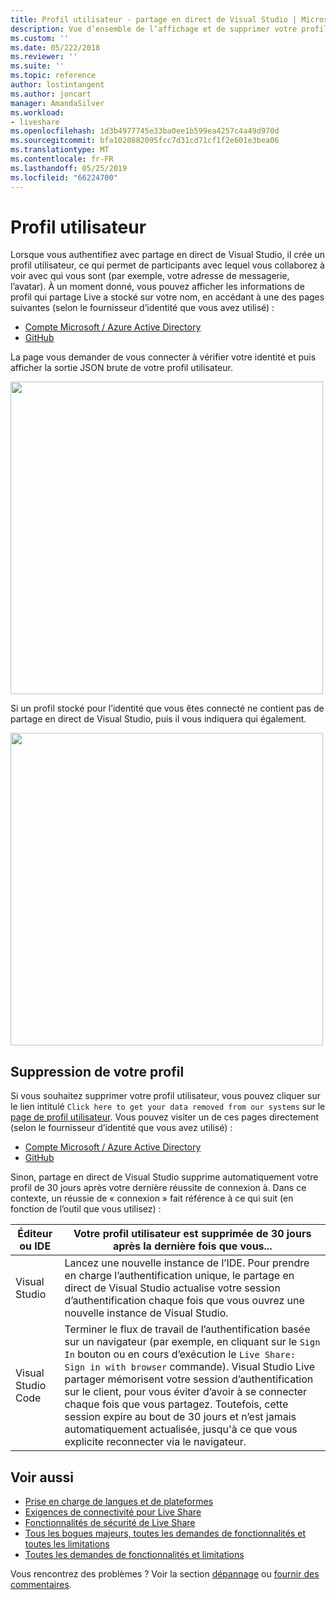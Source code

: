 ```yaml
---
title: Profil utilisateur - partage en direct de Visual Studio | Microsoft Docs
description: Vue d’ensemble de l’affichage et de supprimer votre profil utilisateur de le Partage Live Visual Studio.
ms.custom: ''
ms.date: 05/222/2018
ms.reviewer: ''
ms.suite: ''
ms.topic: reference
author: lostintangent
ms.author: joncart
manager: AmandaSilver
ms.workload:
- liveshare
ms.openlocfilehash: 1d3b4977745e33ba0ee1b599ea4257c4a49d970d
ms.sourcegitcommit: bfa1020882095fcc7d31cd71cf1f2e601e3bea06
ms.translationtype: MT
ms.contentlocale: fr-FR
ms.lasthandoff: 05/25/2019
ms.locfileid: "66224700"
---
```

<!--
Copyright © Microsoft Corporation
All rights reserved.
Creative Commons Attribution 4.0 License (International): https://creativecommons.org/licenses/by/4.0/legalcode
-->

# <a name="user-profile"></a>Profil utilisateur

Lorsque vous authentifiez avec partage en direct de Visual Studio, il crée un profil utilisateur, ce qui permet de participants avec lequel vous collaborez à voir avec qui vous sont (par exemple, votre adresse de messagerie, l’avatar). À un moment donné, vous pouvez afficher les informations de profil qui partage Live a stocké sur votre nom, en accédant à une des pages suivantes (selon le fournisseur d’identité que vous avez utilisé) :

- [Compte Microsoft / Azure Active Directory](https://prod.liveshare.vsengsaas.visualstudio.com/auth/identity/microsoft/viewprofile)
- [GitHub](https://prod.liveshare.vsengsaas.visualstudio.com/auth/identity/github/viewprofile)

La page vous demander de vous connecter à vérifier votre identité et puis afficher la sortie JSON brute de votre profil utilisateur.

<img width="500px" src="media/user-profile.png" />

Si un profil stocké pour l’identité que vous êtes connecté ne contient pas de partage en direct de Visual Studio, puis il vous indiquera qui également.

<img width="500px" src="media/no-profile.png" />

## <a name="removing-your-profile"></a>Suppression de votre profil

Si vous souhaitez supprimer votre profil utilisateur, vous pouvez cliquer sur le lien intitulé `Click here to get your data removed from our systems` sur le [page de profil utilisateur](#user-profile). Vous pouvez visiter un de ces pages directement (selon le fournisseur d’identité que vous avez utilisé) :

- [Compte Microsoft / Azure Active Directory](https://prod.liveshare.vsengsaas.visualstudio.com/auth/identity/microsoft/deleteme)
- [GitHub](https://prod.liveshare.vsengsaas.visualstudio.com/auth/identity/github/deleteme)

Sinon, partage en direct de Visual Studio supprime automatiquement votre profil de 30 jours après votre dernière réussite de connexion à. Dans ce contexte, un réussie de « connexion » fait référence à ce qui suit (en fonction de l’outil que vous utilisez) :

| Éditeur ou IDE | Votre profil utilisateur est supprimée de 30 jours après la dernière fois que vous... |
|-|-|
| Visual Studio | Lancez une nouvelle instance de l’IDE. Pour prendre en charge l’authentification unique, le partage en direct de Visual Studio actualise votre session d’authentification chaque fois que vous ouvrez une nouvelle instance de Visual Studio. |
| Visual Studio Code | Terminer le flux de travail de l’authentification basée sur un navigateur (par exemple, en cliquant sur le `Sign In` bouton ou en cours d’exécution le `Live Share: Sign in with browser` commande). Visual Studio Live partager mémorisent votre session d’authentification sur le client, pour vous éviter d’avoir à se connecter chaque fois que vous partagez. Toutefois, cette session expire au bout de 30 jours et n’est jamais automatiquement actualisée, jusqu'à ce que vous explicite reconnecter via le navigateur. |

## <a name="see-also"></a>Voir aussi

- [Prise en charge de langues et de plateformes](reference/platform-support.md)
- [Exigences de connectivité pour Live Share](reference/connectivity.md)
- [Fonctionnalités de sécurité de Live Share](reference/security.md)
- [Tous les bogues majeurs, toutes les demandes de fonctionnalités et toutes les limitations](https://aka.ms/vsls-issues)
- [Toutes les demandes de fonctionnalités et limitations](https://aka.ms/vsls-feature-requests)

Vous rencontrez des problèmes ? Voir la section [dépannage](troubleshooting.md) ou [fournir des commentaires](support.md).
